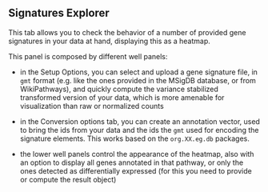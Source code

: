 ## Signatures Explorer

This tab allows you to check the behavior of a number of provided gene signatures in your data at hand, displaying this as a heatmap.

This panel is composed by different well panels:

- in the Setup Options, you can select and upload a gene signature file, in `gmt` format (e.g. like the ones provided in the MSigDB database, or from WikiPathways), and quickly compute the variance stabilized transformed version of your data, which is more amenable for visualization than raw or normalized counts

- in the Conversion options tab, you can create an annotation vector, used to bring the ids from your data and the ids the `gmt` used for encoding the signature elements. 
  This works based on the `org.XX.eg.db` packages.

- the lower well panels control the appearance of the heatmap, also with an option to display all genes annotated in that pathway, or only the ones detected as differentially expressed (for this you need to provide or compute the result object)
